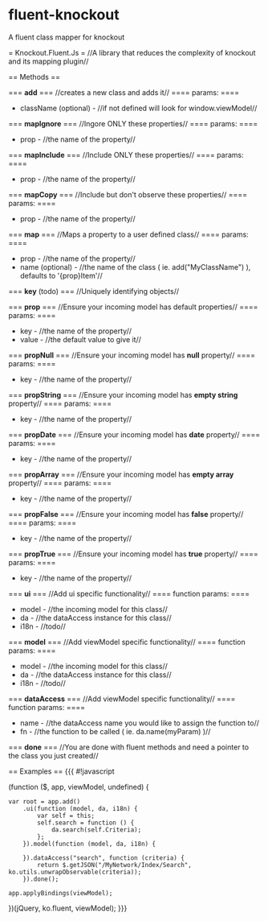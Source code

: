 fluent-knockout
===============

A fluent class mapper for knockout

= Knockout.Fluent.Js =
//A library  that reduces the complexity of knockout and its mapping plugin//

== Methods ==

=== **add** === 
//creates a new class and adds it//
==== params: ====
* className (optional) - //if not defined will look for window.viewModel//

=== **mapIgnore** === 
//Ingore ONLY these properties//
==== params: ====
* prop - //the name of the property//

=== **mapInclude** === 
//Include ONLY these properties//
==== params: ====
* prop - //the name of the property//

=== **mapCopy** === 
//Include but don't observe these properties//
==== params: ====
* prop - //the name of the property//

=== **map** === 
//Maps a property to a user defined class//
==== params: ====
* prop - //the name of the property//
* name (optional) - //the name of the class ( ie. add("MyClassName") ), defaults to '{prop}Item'//

=== **key** (todo) === 
//Uniquely identifying objects//

=== **prop** === 
//Ensure your incoming model has default properties//
==== params: ====
* key - //the name of the property//
* value - //the default value to give it//

=== **propNull** === 
//Ensure your incoming model has **null** property//
==== params: ====
* key - //the name of the property//

=== **propString** === 
//Ensure your incoming model has **empty string** property//
==== params: ====
* key - //the name of the property//

=== **propDate** === 
//Ensure your incoming model has **date** property//
==== params: ====
* key - //the name of the property//

=== **propArray** === 
//Ensure your incoming model has **empty array** property//
==== params: ====
* key - //the name of the property//

=== **propFalse** === 
//Ensure your incoming model has **false** property//
==== params: ====
* key - //the name of the property//

=== **propTrue** === 
//Ensure your incoming model has **true** property//
==== params: ====
* key - //the name of the property//

=== **ui** === 
//Add ui specific functionality//
==== function params: ====
* model - //the incoming model for this class//
* da - //the dataAccess instance for this class//
* i18n - //todo//

=== **model** === 
//Add viewModel specific functionality//
==== function params: ====
* model - //the incoming model for this class//
* da - //the dataAccess instance for this class//
* i18n - //todo//

=== **dataAccess** === 
//Add viewModel specific functionality//
==== function params: ====
* name - //the dataAccess name you would like to assign the function to//
* fn - //the function to be called ( ie. da.name(myParam) )//

=== **done** === 
//You are done with fluent methods and need a pointer to the class you just created//

== Examples ==
{{{
#!javascript

(function ($, app, viewModel, undefined) {

    var root = app.add()
        .ui(function (model, da, i18n) {
            var self = this;
            self.search = function () {
                da.search(self.Criteria);
            };
        }).model(function (model, da, i18n) {

        }).dataAccess("search", function (criteria) {
            return $.getJSON("/MyNetwork/Index/Search", ko.utils.unwrapObservable(criteria));
        }).done();

    app.applyBindings(viewModel);

})(jQuery, ko.fluent, viewModel);
}}}